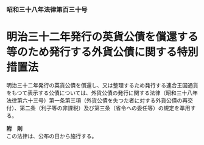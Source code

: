 ### 昭和三十八年法律第百三十号  
# 明治三十二年発行の英貨公債を償還する等のため発行する外貨公債に関する特別措置法  
  
明治三十二年発行の英貨公債を償還し、又は整理するため発行する連合王国通貨をもつて表示する公債については、外貨公債の発行に関する法律（昭和三十八年法律第六十三号）第一条第三項（外貨公債を失つた者に対する外貨公債の再交付）、第二条（利子等の非課税）及び第三条（省令への委任等）の規定を準用する。  
  
**附　則**  
この法律は、公布の日から施行する。  
  
